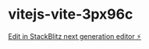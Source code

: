 # vitejs-vite-3px96c

[Edit in StackBlitz next generation editor ⚡️](https://stackblitz.com/~/github.com/MateuszDro/vitejs-vite-3px96c)